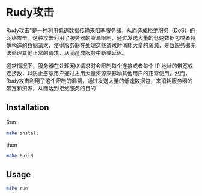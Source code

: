 # Rudy攻击
Rudy攻击"是一种利用低速数据传输来阻塞服务器，从而造成拒绝服务（DoS）的网络攻击。这种攻击利用了服务器的资源限制，通过发送大量的低速数据包或者特殊构造的数据请求，使得服务器在处理这些请求时消耗大量的资源，导致服务器无法处理其他正常的请求，从而造成服务中断或延迟。

通常情况下，服务器在处理网络请求时会限制每个连接或者每个 IP 地址的带宽或连接数，以防止恶意用户通过占用大量资源来影响其他用户的正常使用。然而，Rudy攻击利用了这个限制的漏洞，通过发送大量的低速数据包，来消耗服务器的带宽和资源，从而达到拒绝服务的目的

## Installation
Run: 
```bash
make install
```
then
```bash
make build
```

## Usage

```bash
make run
```
